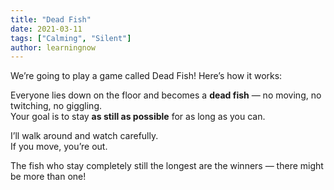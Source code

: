 ```yaml
---
title: "Dead Fish"
date: 2021-03-11
tags: ["Calming", "Silent"]
author: learningnow
---
```


We’re going to play a game called Dead Fish! Here’s how it works:

Everyone lies down on the floor and becomes a **dead fish** — no moving, no twitching, no giggling.  
Your goal is to stay **as still as possible** for as long as you can.

I’ll walk around and watch carefully.  
If you move, you’re out.

The fish who stay completely still the longest are the winners — there might be more than one!
